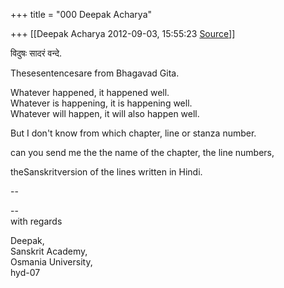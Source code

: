 +++
title = "000 Deepak Acharya"

+++
[[Deepak Acharya	2012-09-03, 15:55:23 [Source](https://groups.google.com/g/bvparishat/c/Fk203C3y1z4)]]



विदुषः सादरं वन्दे.  
  
  

Thesesentencesare from Bhagavad Gita.

  

Whatever happened, it happened well.  
Whatever is happening, it is happening well.  
Whatever will happen, it will also happen well.

  

But I don't know from which chapter, line or stanza number.

can you send me the the name of the chapter, the line numbers,

theSanskritversion of the lines written in Hindi.

  

  

--  
  

  
  
  
--  
with regards  
  
Deepak,  
Sanskrit Academy,  
Osmania University,  
hyd-07  


